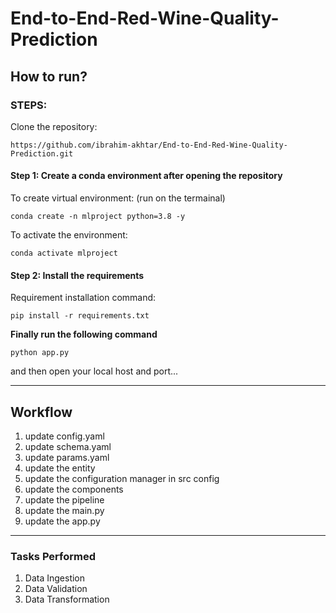 # End-to-End-Red-Wine-Quality-Prediction

## How to run?

### STEPS:

Clone the repository:
```
https://github.com/ibrahim-akhtar/End-to-End-Red-Wine-Quality-Prediction.git 
```

#### Step 1: Create a conda environment after opening the repository
To create virtual environment: (run on the termainal)
```
conda create -n mlproject python=3.8 -y
```

To activate the environment:
```
conda activate mlproject
```

#### Step 2: Install the requirements
Requirement installation command:
```
pip install -r requirements.txt
```

**Finally run the following command**
```
python app.py
```

and then open your local host and port...

---

## Workflow

1. update config.yaml
2. update schema.yaml
3. update params.yaml
4. update the entity
5. update the configuration manager in src config
6. update the components
7. update the pipeline
8. update the main.py
9. update the app.py

---

### Tasks Performed

1. Data Ingestion
2. Data Validation
3. Data Transformation